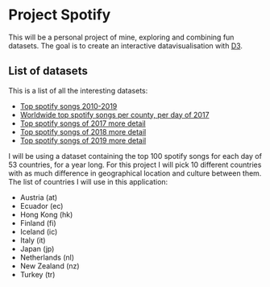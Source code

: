 # Project Spotify

This will be a personal project of mine, exploring and combining fun datasets. The goal is to create an interactive datavisualisation with [D3](d3js.org).

## List of datasets

This is a list of all the interesting datasets:

- [Top spotify songs 2010-2019](https://www.kaggle.com/leonardopena/top-spotify-songs-from-20102019-by-year)
- [Worldwide top spotify songs per county, per day of 2017](https://www.kaggle.com/edumucelli/spotifys-worldwide-daily-song-ranking)
- [Top spotify songs of 2017 more detail](https://www.kaggle.com/nadintamer/top-tracks-of-2017)
- [Top spotify songs of 2018 more detail](https://www.kaggle.com/nadintamer/top-spotify-tracks-of-2018)
- [Top spotify songs of 2019 more detail](https://www.kaggle.com/leonardopena/top50spotify2019)


I will be using a dataset containing the top 100 spotify songs for each day of 53 countries, for a year long.
For this project I will pick 10 different countries with as much difference in geographical location and culture between them.
The list of countries I will use in this application:
- Austria (at)
- Ecuador (ec)
- Hong Kong (hk)
- Finland (fi)
- Iceland (ic)
- Italy (it)
- Japan (jp)
- Netherlands (nl)
- New Zealand (nz)
- Turkey (tr)
